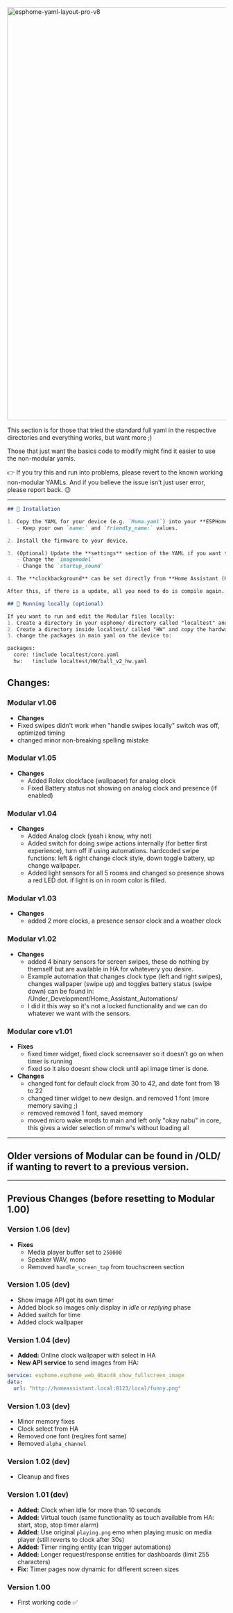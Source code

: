 
<img width="1600" height="950" alt="esphome-yaml-layout-pro-v8" src="https://github.com/user-attachments/assets/92c246d2-295a-4a11-8c03-87963034dcd6" />

This section is for those that tried the standard full yaml in the respective directories and everything works, but want more ;)

Those that just want the basics code to modify might find it easier to use the non-modular yamls.

👉 If you try this and run into problems, please revert to the known working non-modular YAMLs.
And if you believe the issue isn’t just user error, please report back. 😉

---

```markdown
## 🚀 Installation

1. Copy the YAML for your device (e.g. `Muma.yaml`) into your **ESPHome** configuration.  
   - Keep your own `name:` and `friendly_name:` values.  

2. Install the firmware to your device.  

3. (Optional) Update the **settings** section of the YAML if you want to:  
   - Change the `imagemodel`  
   - Change the `startup_sound`  

4. The **clockbackground** can be set directly from **Home Assistant (HA)**.

After this, if there is a update, all you need to do is compile again.
```

```markdown
## 🚀 Running locally (optional)

If you want to run and edit the Modular files locally:
1. Create a directory in your esphome/ directory called "localtest" and copy core.yaml + display_pages.yaml there.
2. Create a directory inside localtest/ called "HW" and copy the hardware file for your device there (eg. ball_v2_hw.yaml)
3. change the packages in main yaml on the device to:

packages:
  core: !include localtest/core.yaml
  hw:   !include localtest/HW/ball_v2_hw.yaml

```
Changes:
---
### Modular v1.06
- **Changes**  
 - Fixed swipes didn't work when "handle swipes locally" switch was off, optimized timing
 - changed minor non-breaking spelling mistake

### Modular v1.05
- **Changes**  
  - Added Rolex clockface (wallpaper) for analog clock
  - Fixed Battery status not showing on analog clock and presence (if enabled)

### Modular v1.04
- **Changes**  
  - Added Analog clock (yeah i know, why not)
  - Added switch for doing swipe actions internally (for better first experience), turn off if using automations.
    hardcoded swipe functions: left & right change clock style, down toggle battery, up change wallpaper.
  - Added light sensors for all 5 rooms and changed so presence shows a red LED dot. if light is on in room color is filled.

### Modular v1.03
- **Changes**  
  -  added 2 more clocks, a presence sensor clock and a weather clock

### Modular v1.02
- **Changes**  
  -  added 4 binary sensors for screen swipes, these do nothing by themself but are available in HA for whatevery you desire.
  -  Example automation that changes clock type (left and right swipes), changes wallpaper (swipe up) and toggles battery status (swipe down) can be found in: /Under_Development/Home_Assistant_Automations/
  -  I did it this way so it's not a locked functionality and we can do whatever we want with the sensors.

### Modular core v1.01
- **Fixes**  
  - fixed timer widget, fixed clock screensaver so it doesn't go on when timer is running
  - fixed so it also doesnt show clock until api image timer is done.
- **Changes**  
  - changed font for default clock from 30 to 42, and date font from 18 to 22
  - changed timer widget to new design. and removed 1 font (more memory saving ;)
  - removed removed 1 font, saved memory
  - moved micro wake words to main and left only "okay nabu" in core, this gives a wider selection of mmw's without loading all
---

## Older versions of Modular can be found in /OLD/ if wanting to revert to a previous version.

---

## Previous Changes (before resetting to Modular 1.00)

### Version 1.06 (dev)
- **Fixes**  
  - Media player buffer set to `250000`  
  - Speaker WAV, mono  
  - Removed `handle_screen_tap` from touchscreen section  

### Version 1.05 (dev)
- Show image API got its own timer  
- Added block so images only display in *idle* or *replying* phase  
- Added switch for time  
- Added clock wallpaper  

### Version 1.04 (dev)
- **Added:** Online clock wallpaper with select in HA  
- **New API service** to send images from HA:

```yaml
service: esphome.esphome_web_0bac48_show_fullscreen_image
data:
  url: "http://homeassistant.local:8123/local/funny.png"
````

### Version 1.03 (dev)

* Minor memory fixes
* Clock select from HA
* Removed one font (req/res font same)
* Removed `alpha_channel`

### Version 1.02 (dev)

* Cleanup and fixes

### Version 1.01 (dev)

* **Added:** Clock when idle for more than 10 seconds
* **Added:** Virtual touch (same functionality as touch available from HA: start, stop, stop timer alarm)
* **Added:** Use original `playing.png` emo when playing music on media player (still reverts to clock after 30s)
* **Added:** Timer ringing entity (can trigger automations)
* **Added:** Longer request/response entities for dashboards (limit 255 characters)
* **Fix:** Timer pages now dynamic for different screen sizes

### Version 1.00

* First working code ✅

